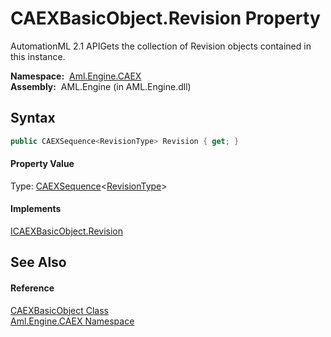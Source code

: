 CAEXBasicObject.Revision Property
=================================
AutomationML 2.1 APIGets the collection of Revision objects contained in this instance.

  **Namespace:**  [Aml.Engine.CAEX][1]  
  **Assembly:**  AML.Engine (in AML.Engine.dll)

Syntax
------

```csharp
public CAEXSequence<RevisionType> Revision { get; }
```

#### Property Value
Type: [CAEXSequence][2]&lt;[RevisionType][3]>
#### Implements
[ICAEXBasicObject.Revision][4]  


See Also
--------

#### Reference
[CAEXBasicObject Class][5]  
[Aml.Engine.CAEX Namespace][1]  

[1]: ../README.md
[2]: ../CAEXSequence_1/README.md
[3]: ../RevisionType/README.md
[4]: ../ICAEXBasicObject/Revision.md
[5]: README.md
[6]: https://www.automationml.org
[7]: ../../icons/logoShade.png